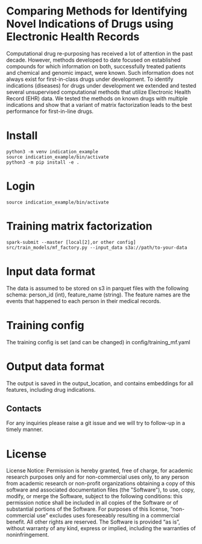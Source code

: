 # Comparing Methods for Identifying Novel Indications of Drugs using Electronic Health Records

Computational drug re-purposing has received a lot of attention in the past decade. However, methods developed to date focused on established compounds for which information on both, successfully treated patients and chemical and genomic impact, were known. Such information does not always exist for first-in-class drugs under development. To identify indications (diseases) for drugs under development we extended and tested several unsupervised computational methods that utilize Electronic Health Record (EHR) data. We tested the methods on known drugs with multiple indications and show that a variant of matrix factorization leads to the best performance for first-in-line drugs.

# Install
```
python3 -m venv indication_example
source indication_example/bin/activate
python3 -m pip install -e .
```

# Login
```
source indication_example/bin/activate
```

# Training matrix factorization
```
spark-submit --master [local[2],or other config] src/train_models/mf_factory.py --input_data s3a://path/to-your-data
```

# Input data format
The data is assumed to be stored on s3 in parquet files with the following schema: person_id (int), feature_name (string). 
The feature names are the events that happened to each person in their medical records.

# Training config
The training config is set (and can be changed) in config/training_mf.yaml

# Output data format
The output is saved in the output_location, and contains embeddings for all features, including drug indications.

## Contacts
For any inquiries please raise a git issue and we will try to follow-up in a timely manner.

# License
License Notice: Permission is hereby granted, free of charge, for academic research purposes only and for non-commercial uses only, to any person from academic research or non-profit organizations obtaining a copy of this software and associated documentation files (the "Software"), to use, copy, modify, or merge the Software, subject to the following conditions: this permission notice shall be included in all copies of the Software or of substantial portions of the Software. For purposes of this license, “non-commercial use” excludes uses foreseeably resulting in a commercial benefit. All other rights are reserved. The Software is provided “as is”, without warranty of any kind, express or implied, including the warranties of noninfringement.
